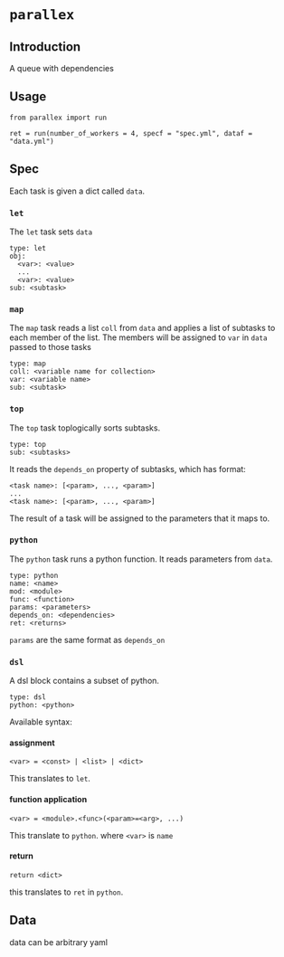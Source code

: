 # `parallex`
## Introduction
A queue with dependencies

## Usage

```
from parallex import run

ret = run(number_of_workers = 4, specf = "spec.yml", dataf = "data.yml")
```

## Spec
Each task is given a dict called `data`.

### `let`
The `let` task sets `data`
```
type: let
obj: 
  <var>: <value>
  ...
  <var>: <value>
sub: <subtask>
```

### `map`
The `map` task reads a list `coll` from `data` and applies a list of subtasks to each member of the list. The members will be assigned to `var` in `data` passed to those tasks

```
type: map
coll: <variable name for collection>
var: <variable name>
sub: <subtask>
```

### `top`

The `top` task toplogically sorts subtasks. 

```
type: top
sub: <subtasks>
```

It reads the `depends_on` property of subtasks, which has format:

```
<task name>: [<param>, ..., <param>]
...
<task name>: [<param>, ..., <param>]
```
The result of a task will be assigned to the parameters that it maps to.

### `python`

The `python` task runs a python function. It reads parameters from `data`.
```
type: python
name: <name>
mod: <module>
func: <function>
params: <parameters>
depends_on: <dependencies>
ret: <returns>
```
`params` are the same format as `depends_on`

### `dsl`
A dsl block contains a subset of python.
```
type: dsl
python: <python>
```

Available syntax:

#### assignment
```
<var> = <const> | <list> | <dict>
```
This translates to `let`.

#### function application
```
<var> = <module>.<func>(<param>=<arg>, ...)
```
This translate to `python`.
where `<var>` is `name`

#### return
```
return <dict>
```
this translates to `ret` in `python`.


## Data

data can be arbitrary yaml

